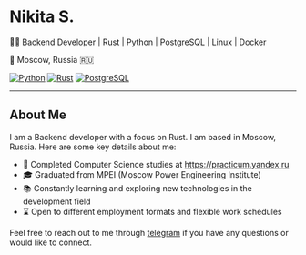 # Nikita S.

👨‍💻 Backend Developer | Rust | Python | PostgreSQL | Linux | Docker

📍 Moscow, Russia 🇷🇺

[![Python](https://img.shields.io/badge/python%20-%2314354C.svg?&style=for-the-badge&logo=python&logoColor=white)](https://www.python.org/)
[![Rust](https://img.shields.io/badge/rust-%23000000.svg?&style=for-the-badge&logo=rust&logoColor=white)](https://www.rust-lang.org/)
[![PostgreSQL](https://img.shields.io/badge/postgres-%23316192.svg?&style=for-the-badge&logo=postgresql&logoColor=white)](https://www.postgresql.org/)

---

## About Me

I am a Backend developer with a focus on Rust. I am based in Moscow, Russia. Here are some key details about me:
- 💼 Completed Computer Science studies at https://practicum.yandex.ru
- 🎓 Graduated from MPEI (Moscow Power Engineering Institute)
- 📚 Constantly learning and exploring new technologies in the development field
- ⌛ Open to different employment formats and flexible work schedules

Feel free to reach out to me through [telegram](https://t.me/devqsl) if you have any questions or would like to connect.



<!--
**nikita141150/nikita141150** is a ✨ _special_ ✨ repository because its `README.md` (this file) appears on your GitHub profile.

Here are some ideas to get you started:

- 🔭 I’m currently working on ...
- 🌱 I’m currently learning ...
- 👯 I’m looking to collaborate on ...
- 🤔 I’m looking for help with ...
- 💬 Ask me about ...
- 📫 How to reach me: ...
- 😄 Pronouns: ...
- ⚡ Fun fact: ...
-->
